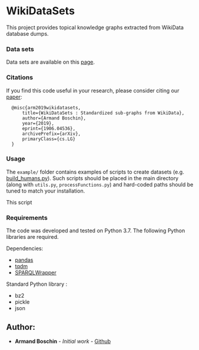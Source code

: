 # WikiDataSets

This project provides topical knowledge graphs extracted from WikiData database dumps. 

### Data sets
Data sets are available on this [page](https://graphs.telecom-paristech.fr/Home_page.html#wikidatasets-section).

### Citations
If you find this code useful in your research, please consider citing our [paper](https://arxiv.org/abs/1906.04536):
```  
  @misc{arm2019wikidatasets,
      title={WikiDataSets : Standardized sub-graphs from WikiData},
      author={Armand Boschin},
      year={2019},
      eprint={1906.04536},
      archivePrefix={arXiv},
      primaryClass={cs.LG}
  }
```

### Usage
The `example/` folder contains examples of scripts to create datasets (e.g. [build_humans.py](https://github.com/armand33/WikiDataSets/blob/master/examples/build_humans.py)).
Such scripts should be placed in the main directory (along with `utils.py`, `processFunctions.py`) and hard-coded paths should be tuned to match your installation.

This script 

### Requirements
The code was developed and tested on Python 3.7. The following Python libraries are required.

Dependencies:
* [pandas](https://pypi.org/project/pandas/)
* [tqdm](https://pypi.org/project/tqdm/)
* [SPARQLWrapper](https://pypi.org/project/SPARQLWrapper/)

Standard Python library :
* bz2
* pickle
* json

## Author:
* **Armand Boschin** - *Initial work* - [Github](https://github.com/armand33)
